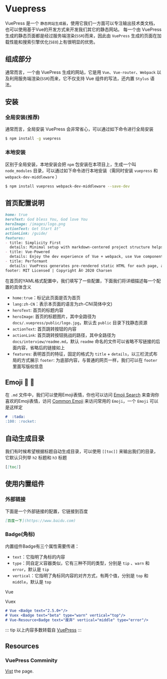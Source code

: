 # Vuepress <Badge text="1.x"/>

VuePress 是一个 `静态网站生成器`，使用它我们一方面可以专注输出技术类文档，也可以使用基于Vue的开发方式来开发我们其它的静态网站。
每一个由 VuePress 生成的静态页面都是经过服务端渲染(`SSR`)而来，因此由 `VuePress` 生成的页面在加载性能和搜索引擎优化(`SEO`)上有很明显的优势。

## 组成部分
通常而言，一个由 VuePress 生成的网站，它是用 `Vue`、`Vue-router`、`Webpack` 以及利用服务端渲染(`SSR`)而来，它不仅支持 Vue 组件的写法，还内置 `Stylus` 语法。

## 安装
### 全局安装(推荐)
通常而言，全局安装 VuePress 会非常省心，可以通过如下命令进行全局安装
```sh
$ npm install -g vuepress
```

### 本地安装
区别于全局安装，本地安装会把 `npm` 包安装在本项目上，生成一个叫 `node_modules` 目录，可以通过如下命令进行本地安装（需同时安装 `vuepress` 和 `webpack-dev-middleware` ）
```sh
$ npm install vuepress webpack-dev-middleware --save-dev
```

## 首页配置说明
```md
home: true
heroText: God bless You, God love You
heroImage: /images/logo.png
actionText: Get Start â†’
actionLink: /guide/
features:
- title: Simplicity First
  details: Minimal setup with markdown-centered project structure helps you focus on writing.
- title: Vue-Powered
  details: Enjoy the dev experience of Vue + webpack, use Vue components in markdown, and develop custom themes with Vue.
- title: Performant
  details: VuePress generates pre-rendered static HTML for each page, and runs as an SPA once a page is loaded.
footer: MIT Licensed | Copyright Â© 2020 Charsen

```

在首页的YAML格式配置中，我们填写了一些配置，下面我们将详细描述每一个配置的具体含义

- `home:true`：标记此页面是否为首页
- `lang:zh-CN`：表示本页面的语言为zh-CN(简体中文)
- `heroText`: 首页的标题内容
- `heroImage`: 首页的标题图片，其中全路径为 `docs/.vuepress/public/logo.jpg`，默认去 `public` 目录下找静态资源
- `actionText`: 首页跳转按钮的内容
- `actionLink`: 首页跳转按钮挑战的路径，其中全路径为`docs/interview/readme.md`，默认 `readme` 命名的文件可以省略不写链接的后面内容，省略后的链接如上
- `features`: 表明首页的特征，固定的格式为 `title` + `details`，以三栏流式布局的方式展示
`footer`: 为底部内容，与普通的网页一样，我们可以在 `footer` 里面写版权信息


## Emoji :100: :rocket:

在 `.md` 文件中，我们可以使用Emoji表情，你也可以访问 [Emoji Search](https://emoji.muan.co/) 来查询你喜欢的Emoji表情，访问 [Common Emoji](https://gitmoji.carloscuesta.me/) 来访问常用的 `Emoji`，一个 `Emoji` 可以是这样定
```md
#  :tada:
:100: :rocket:
```

## 自动生成目录
我们有时候希望根据标题自动生成目录，可以使用 `[[toc]]` 来输出我们的目录，它默认只列举 `h2` 标题和 `h3` 标题
```md
[[toc]]
```


## 使用内置组件

### 外部链接
下面是一个外部链接的配置，它链接到百度
```md
[百度一下](https://www.baidu.com)
```

### Badge(角标) <Badge text="cool" vertical="top" type="error"/>

内置组件Badge有三个属性需要传递：

- `text`：它指明了角标的内容
- `type`：同自定义容器类似，它有三种不同的类型，分别是 `tip` 、`warn` 和 `error`，默认是 `tip`
- `vertical`：它指明了角标同内容的对齐方式，有两个值，分别是 `top` 和 `middle`，默认是 `top`

Vue <Badge text="2.5.0+"/>

Vuex <Badge text="beta" type="warn" vertical="top"/>


```md
# Vue <Badge text="2.5.0+"/>
# Vuex <Badge text="beta" type="warn" vertical="top"/>
# Vue-Resource<Badge text="废弃" vertical="middle" type="error"/>
```

::: tip
以上内容多数转载自 [VuePress](https://wangtunan.github.io/blog/vuepress)
:::

## Resources

### VuePress Comminity
[Vist](https://vuepress.github.io/zh/) the page.

